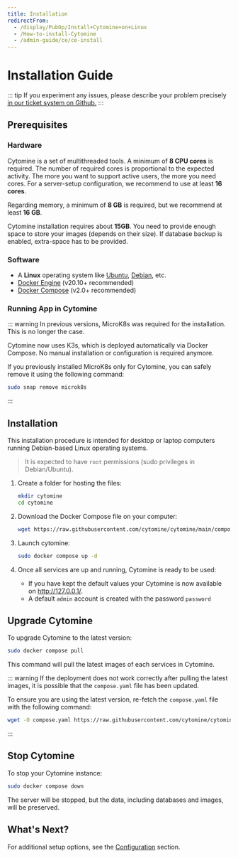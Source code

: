 ```yaml
---
title: Installation
redirectFrom:
  - /display/PubOp/Install+Cytomine+on+Linux
  - /How-to-install-Cytomine
  - /admin-guide/ce/ce-install
---
```


# Installation Guide

::: tip
If you experiment any issues, please describe your problem precisely [in our ticket system on Github.](https://github.com/cytomine/cytomine/issues)
:::

## Prerequisites

### Hardware

Cytomine is a set of multithreaded tools. A minimum of **8 CPU cores** is required. The number of required cores is proportional to the expected activity. The more you want to support active users, the more you need cores. For a server-setup configuration, we recommend to use at least **16 cores**.

Regarding memory, a minimum of **8 GB** is required, but we recommend at least **16 GB**.

Cytomine installation requires about **15GB**. You need to provide enough space to store your images (depends on their size). If database backup is enabled, extra-space has to be provided.

### Software

- A **Linux** operating system like [Ubuntu](https://ubuntu.com/), [Debian](https://www.debian.org/), etc.
- [Docker Engine](https://docs.docker.com/get-docker/) (v20.10+ recommended)
- [Docker Compose](https://docs.docker.com/compose/) (v2.0+ recommended)

### Running App in Cytomine

::: warning
In previous versions, MicroK8s was required for the installation. This is no longer the case.

Cytomine now uses K3s, which is deployed automatically via Docker Compose. No manual installation or configuration is required anymore.

If you previously installed MicroK8s only for Cytomine, you can safely remove it using the following command:
```bash
sudo snap remove microk8s
```
:::

## Installation

This installation procedure is intended for desktop or laptop computers running Debian-based Linux operating systems.

> It is expected to have `root` permissions (sudo privileges in Debian/Ubuntu).

1. Create a folder for hosting the files:

   ```bash
   mkdir cytomine
   cd cytomine
   ```

2. Download the Docker Compose file on your computer:

   ```bash
   wget https://raw.githubusercontent.com/cytomine/cytomine/main/compose.yaml
   ```

3. Launch cytomine:

   ```bash
   sudo docker compose up -d
   ```

4. Once all services are up and running, Cytomine is ready to be used:

   - If you have kept the default values your Cytomine is now available on <http://127.0.0.1/>.
   - A default `admin` account is created with the password `password`

## Upgrade Cytomine

To upgrade Cytomine to the latest version:

```bash
sudo docker compose pull
```

This command will pull the latest images of each services in Cytomine.

::: warning
If the deployment does not work correctly after pulling the latest images, it is possible that the `compose.yaml` file has been updated.

To ensure you are using the latest version, re-fetch the `compose.yaml` file with the following command:
```bash
wget -O compose.yaml https://raw.githubusercontent.com/cytomine/cytomine/main/compose.yaml
```
:::

## Stop Cytomine

To stop your Cytomine instance:

```bash
sudo docker compose down
```

The server will be stopped, but the data, including databases and images, will be preserved.

## What's Next?

For additional setup options, see the [Configuration](./configuration.md) section.
